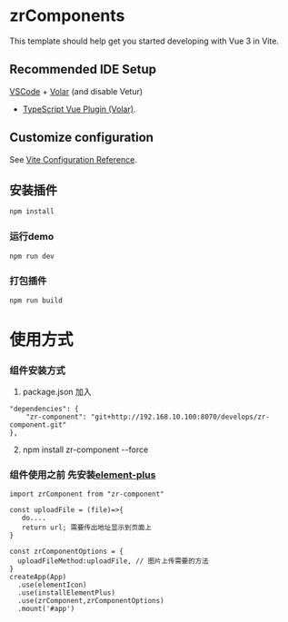 # zrComponents

This template should help get you started developing with Vue 3 in Vite.

## Recommended IDE Setup

[VSCode](https://code.visualstudio.com/) + [Volar](https://marketplace.visualstudio.com/items?itemName=Vue.volar) (and
disable Vetur)
+ [TypeScript Vue Plugin (Volar)](https://marketplace.visualstudio.com/items?itemName=Vue.vscode-typescript-vue-plugin).

## Customize configuration

See [Vite Configuration Reference](https://vitejs.dev/config/).

## 安装插件

```sh
npm install
```

### 运行demo

```sh
npm run dev
```

### 打包插件

```sh
npm run build
```

# 使用方式
### 组件安装方式
1. package.json 加入 
```
"dependencies": { 
    "zr-component": "git+http://192.168.10.100:8070/develops/zr-component.git"
},
```
2. npm install zr-component --force  


### 组件使用之前 先安装[element-plus](https://element-plus.gitee.io/zh-CN/guide/quickstart.html)
 
```
import zrComponent from "zr-component"

const uploadFile = (file)=>{
   do.... 
   return url; 需要传出地址显示到页面上
}

const zrComponentOptions = {
  uploadFileMethod:uploadFile, // 图片上传需要的方法 
}
createApp(App)
  .use(elementIcon)
  .use(installElementPlus)
  .use(zrComponent,zrComponentOptions)
  .mount('#app')
```

